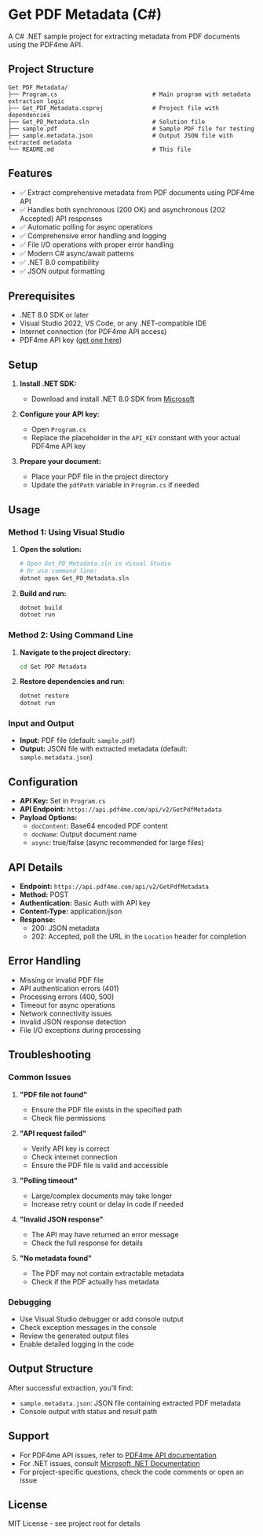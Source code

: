 # Get PDF Metadata (C#)

A C# .NET sample project for extracting metadata from PDF documents using the PDF4me API.

## Project Structure

```
Get PDF Metadata/
├── Program.cs                           # Main program with metadata extraction logic
├── Get_PDF_Metadata.csproj              # Project file with dependencies
├── Get_PD_Metadata.sln                  # Solution file
├── sample.pdf                           # Sample PDF file for testing
├── sample.metadata.json                 # Output JSON file with extracted metadata
└── README.md                            # This file
```

## Features

- ✅ Extract comprehensive metadata from PDF documents using PDF4me API
- ✅ Handles both synchronous (200 OK) and asynchronous (202 Accepted) API responses
- ✅ Automatic polling for async operations
- ✅ Comprehensive error handling and logging
- ✅ File I/O operations with proper error handling
- ✅ Modern C# async/await patterns
- ✅ .NET 8.0 compatibility
- ✅ JSON output formatting

## Prerequisites

- .NET 8.0 SDK or later
- Visual Studio 2022, VS Code, or any .NET-compatible IDE
- Internet connection (for PDF4me API access)
- PDF4me API key ([get one here](https://dev.pdf4me.com/dashboard/#/api-keys/))

## Setup

1. **Install .NET SDK:**
   - Download and install .NET 8.0 SDK from [Microsoft](https://dotnet.microsoft.com/download)

2. **Configure your API key:**
   - Open `Program.cs`
   - Replace the placeholder in the `API_KEY` constant with your actual PDF4me API key

3. **Prepare your document:**
   - Place your PDF file in the project directory
   - Update the `pdfPath` variable in `Program.cs` if needed

## Usage

### Method 1: Using Visual Studio

1. **Open the solution:**
   ```bash
   # Open Get_PD_Metadata.sln in Visual Studio
   # Or use command line:
   dotnet open Get_PD_Metadata.sln
   ```

2. **Build and run:**
   ```bash
   dotnet build
   dotnet run
   ```

### Method 2: Using Command Line

1. **Navigate to the project directory:**
   ```bash
   cd Get PDF Metadata
   ```

2. **Restore dependencies and run:**
   ```bash
   dotnet restore
   dotnet run
   ```

### Input and Output

- **Input:** PDF file (default: `sample.pdf`)
- **Output:** JSON file with extracted metadata (default: `sample.metadata.json`)

## Configuration

- **API Key:** Set in `Program.cs`
- **API Endpoint:** `https://api.pdf4me.com/api/v2/GetPdfMetadata`
- **Payload Options:**
  - `docContent`: Base64 encoded PDF content
  - `docName`: Output document name
  - `async`: true/false (async recommended for large files)

## API Details

- **Endpoint:** `https://api.pdf4me.com/api/v2/GetPdfMetadata`
- **Method:** POST
- **Authentication:** Basic Auth with API key
- **Content-Type:** application/json
- **Response:**
  - 200: JSON metadata
  - 202: Accepted, poll the URL in the `Location` header for completion

## Error Handling

- Missing or invalid PDF file
- API authentication errors (401)
- Processing errors (400, 500)
- Timeout for async operations
- Network connectivity issues
- Invalid JSON response detection
- File I/O exceptions during processing

## Troubleshooting

### Common Issues

1. **"PDF file not found"**
   - Ensure the PDF file exists in the specified path
   - Check file permissions

2. **"API request failed"**
   - Verify API key is correct
   - Check internet connection
   - Ensure the PDF file is valid and accessible

3. **"Polling timeout"**
   - Large/complex documents may take longer
   - Increase retry count or delay in code if needed

4. **"Invalid JSON response"**
   - The API may have returned an error message
   - Check the full response for details

5. **"No metadata found"**
   - The PDF may not contain extractable metadata
   - Check if the PDF actually has metadata

### Debugging

- Use Visual Studio debugger or add console output
- Check exception messages in the console
- Review the generated output files
- Enable detailed logging in the code

## Output Structure

After successful extraction, you'll find:
- `sample.metadata.json`: JSON file containing extracted PDF metadata
- Console output with status and result path

## Support

- For PDF4me API issues, refer to [PDF4me API documentation](https://developer.pdf4me.com/docs/api/)
- For .NET issues, consult [Microsoft .NET Documentation](https://docs.microsoft.com/en-us/dotnet/)
- For project-specific questions, check the code comments or open an issue

## License

MIT License - see project root for details 